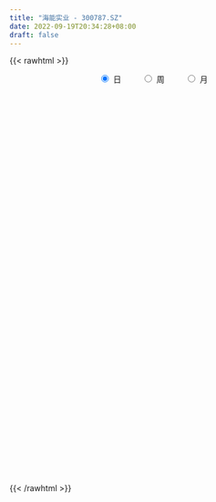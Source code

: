 ```yaml
---
title: "海能实业 - 300787.SZ"
date: 2022-09-19T20:34:28+08:00
draft: false
---
```

{{< rawhtml >}}
    <div style="text-align: center">
        <label style="padding: 1rem;"><input style="margin-right: .5rem" type="radio" name="period" value="D" checked onclick="period_change(this)">日</label>
        <label style="padding: 1rem;"><input style="margin-right: .5rem" type="radio" name="period" value="W" onclick="period_change(this)">周</label>
        <label style="padding: 1rem;"><input style="margin-right: .5rem" type="radio" name="period" value="M" onclick="period_change(this)">月</label>
    </div>
    <div id="chart" style="height: 700px;"></div> 
    <script type="text/javascript">
        const D_v = [103130.05,90021.24,70948.81,56122.69,56329.09,48401.35,57212.95,59182.77,67574.86,39367.9,89513.86,110270.89,81692.71,67399.15,71566.17,53144.41,42932.45,34746.5,37098.56,38372.7,28069.5,46156.85,38150.19,48936.68,66511.12,85107.64,69059.47,109391.03,71404.25,36408.23,30148.75,22969.0,37379.83,21627.5,42531.45,23820.65,19165.5,50427.98,32778.48,26711.0,19866.15,26831.5,30350.95,39278.45,34008.0,67908.45,40283.5,26431.0,16847.0,16147.5,25019.51,25161.5,16346.5,14311.5,15825.45,20202.0,11144.5,17078.5,18625.5,14885.5,12992.0,31208.48,21693.5,15687.0,11650.35,16003.5,10532.85,83081.25,54603.0,32600.5,23482.5,55605.5,36087.5,31460.25,23857.75,19943.5,28260.5,21544.0,20571.0,17379.05,22538.5,17770.0,16321.5,14289.0,16396.85,19843.5,20990.85,22977.98,14902.0,21375.63,11910.5,19654.0,21032.13,29233.75,17894.5,14598.5,25019.34,16093.49,15429.5,11750.85,9305.35,9466.0,12815.5,17748.0,14789.5,9822.5,13287.5,13052.74,10351.48,7619.5,10028.96,12872.48,12427.14,12048.5,16012.17,12306.0,13285.0,10803.17,13446.17,13254.0,11095.5,8026.96,9010.5,18058.0,16692.5,13129.5,9152.5,8497.11,8629.0,7427.0,6043.5,8190.5,8889.5,8586.0,8536.5,9747.5,11671.0,16637.76,29770.0,14117.0,9338.5,10095.5,11319.26,15505.23,8523.76,8385.97,11580.97,6446.76,11663.0,13860.5,7103.5,14288.0,9747.5,15619.76,10484.26,7291.5,12924.0,15207.73,11275.5,11662.75,7312.24,7320.5,9285.0,10358.0,11468.8,7561.2,6062.2,5296.6,13271.48,7899.4,7808.78,5229.0,5449.6,9917.8,4687.4,11881.81,6480.85,8395.8,11510.0,10884.8,5562.8,11222.4,8060.4,11907.8,19864.18,13457.2,10834.4,7673.2,9824.8,14750.4,9642.0,62711.2,51868.53,62460.49,40418.4,32484.93,70320.91,44213.82,31658.42,22890.89,29190.2,19354.4,23281.38,20109.6,22229.0,32546.4,27801.91,33777.22,26258.69,34787.4,19532.6,22965.2,13292.2,35638.62,22649.1,12257.2,13443.0,18109.4,21964.0,14816.4,21629.8,13977.4,19611.09,29509.2,21156.69,22349.0,12827.8,12884.0,17015.0,32542.6,66415.29,44974.5,31334.19,36143.88,20200.8,24106.1,16504.9,11700.6,13131.72,19005.19,17808.2,11937.45,23156.59,23824.79,23124.2,19105.2,13060.69,9964.8,14666.17,47007.19,38839.84,29110.6,23394.1,19451.0,13712.8,15148.4,17537.6,10294.68,11248.86,9893.74,7556.41,12781.01,12428.61,6305.8,9382.4,5168.4,10021.01,6565.88,7634.8,5808.6,9325.2,5916.4,7273.0,11018.25,22039.6,28575.71,25064.3,14216.6,30489.7,20823.4,16973.87,34568.6,35114.4,24679.64,16641.8,25301.85,23005.6,20717.0,20469.05,28908.0,31876.39,23232.6,26007.99,42290.24,32757.3,57565.0,29361.79,40586.4,27669.5,98900.9,67305.79,43839.2,29842.0,36469.6,27625.8,29085.8,17483.2,21562.8,15360.4,11615.69,15727.4,11546.08,12276.6,15996.6,13066.2,11645.0,9578.79,10831.58,9092.69,12171.4,9642.0,15674.4,9266.2,15032.2,10674.6,10603.6,9223.4,18145.65,22810.92,29206.12,23038.31,23343.2,26298.2,17131.8,12495.2,13238.4,13326.35,16311.6,11474.2,16052.8,9052.8,9017.98,16214.0,39249.6,20761.4,17721.0,40833.57,24595.17,37856.37,27366.99,21640.07,13103.3,14868.2,17174.2,39120.18,20923.4,18751.0,18613.3,33924.7,28735.97,32275.6,26396.4,29926.8,21147.19,31533.2,22678.19,18360.97,18413.4,22656.6,18642.2,13294.2,13342.2,19716.7,16767.1,16382.1,13174.2,20058.8,31212.8,31431.0,21281.5,14034.0,30425.17,19770.2,13159.72,11618.6,10742.3,10203.0,14767.4,11199.8,11324.6,14280.2,8247.0,7883.0,22549.8,24449.9,16903.6,16869.6,17138.1,22926.6,25077.0,20079.8,21099.6,14108.0,17306.2,22462.59,13668.2,9399.0,16048.0,24625.6,20024.0,18175.2,10994.0,11674.2,14263.2,9431.84,10207.0,14886.55,15824.2,8623.2,8754.8,9244.0,9910.6,21832.2,21848.0,21142.4,18337.2,16283.0,15736.6,19413.0,15679.12,19441.6,17390.0,18842.2,15983.8,20756.2,13214.2,10342.0,10001.8,12892.0,10978.84,8784.6,15631.6,9504.2,30401.9,25574.4,15219.6,19154.98,16880.49,14662.76,61960.42,75511.27,48467.96,45606.71,56465.67,42919.14,100202.32,94648.89,73674.19,50056.34,45385.64,43164.6,46928.05,32553.2,37385.2,28636.0,26549.19,30534.7,28137.0,23364.4,32407.0,26382.8,17326.8,18529.4,39932.9,55705.7,38738.6,76696.89,71162.07,88391.32,73187.86,60381.71,47042.4,36219.95,33064.6,99509.11,70235.6,98922.4,89000.71,60104.56,46124.54,35932.6,40322.17,38724.8,37878.0,26841.17,22011.53,25689.64,22916.6,18496.6,18274.2]
const D_histogram = [0.0,0.1372079772,0.0842374981,0.0142072082,-0.0418172891,-0.1792048094,-0.2878646112,-0.3319610793,-0.5897074698,-0.7999458356,-0.2068562583,0.3804919636,0.5988182509,0.5124121055,0.2734669521,0.1454597915,0.0435874525,-0.1081388985,-0.1533627043,-0.363323353,-0.4649540042,-0.3129705053,-0.2307277669,-0.1474811867,0.2004009863,0.4427403606,0.4124852834,-0.0228298341,-0.5851339739,-0.947332933,-1.0755334108,-1.0727852235,-1.186685561,-1.1716558721,-1.0133060003,-0.8706728026,-0.7376395504,-0.473602561,-0.3616640797,-0.3756287568,-0.3641724703,-0.2740120405,-0.1398995615,0.0527020936,0.0943339101,0.3305900655,0.4217002643,0.3663207244,0.3290442739,0.2596462592,0.1393378809,0.1520150405,0.1238658371,0.1185458441,0.1632813424,0.1313742477,0.1364033942,0.0797696179,0.0593877012,0.0333047197,0.0170651822,0.1513974765,0.2533792604,0.2736394474,0.303533679,0.2446718109,0.218861165,0.4801020743,0.5861077349,0.4921956034,0.3846319404,0.4851484168,0.4927304453,0.473089476,0.433784298,0.4157727436,0.2241184304,0.1297226289,-0.0566903313,-0.2174862665,-0.2850161626,-0.2707537749,-0.2806609669,-0.2381877783,-0.1396783296,-0.0198265847,-0.0504651692,-0.1896614471,-0.255791491,-0.4009870693,-0.4346898533,-0.5048818174,-0.4188919638,-0.2647286054,-0.130196734,-0.0536539113,0.1045440237,0.1771170228,0.1343779914,0.0927735728,0.0544880067,0.0118691403,-0.0580620744,-0.0557982253,-0.123147203,-0.1441630837,-0.2317108618,-0.3341440234,-0.4219068118,-0.4515162017,-0.39997524,-0.2693667459,-0.115216502,0.0637399918,0.1938349001,0.2713646714,0.3610426775,0.3526172708,0.3914687385,0.4595762471,0.4616310202,0.4823903106,0.4680131639,0.5346847717,0.497470968,0.3289522261,0.1723722212,0.1338369355,0.0574093932,-0.0312345513,-0.0564470778,-0.0091810285,0.0134096253,0.0429319523,0.082173401,0.0939915602,0.1145909984,0.2050855333,0.2978015878,0.3385077211,0.3341369835,0.3565018594,0.3055707804,0.2196071233,0.168660214,0.1591782033,0.0928568883,0.0611833787,0.0323257183,-0.0386384743,-0.0683684366,-0.036715901,-0.0166670248,0.0499790858,0.0675571617,0.0807464914,0.1375346671,0.0996585008,0.0903607944,0.0169321773,-0.0194914813,-0.0218328624,-0.0556082926,-0.4671202934,-0.7615397828,-0.9264695201,-0.9592749605,-0.9136576505,-0.7853720422,-0.6402007699,-0.5027222175,-0.3837844799,-0.2831043093,-0.2425343851,-0.1818639288,-0.1490132111,-0.0954148726,-0.010344742,0.0900153591,0.1217405753,0.1653039364,0.2174558527,0.2302799121,0.2651201676,0.336217991,0.3821519699,0.3930803859,0.3671974885,0.3672633044,0.3482912152,0.2939747223,0.4258134285,0.5247736757,0.640138628,0.6721252588,0.612267203,0.6746363365,0.6971270668,0.5961283962,0.510371334,0.3430495617,0.2270441562,0.1506811006,0.0313489633,-0.0085374925,0.0143304411,0.0261605723,0.0795322436,0.0864009927,0.1056852726,0.0689582643,-0.0387598355,-0.1003611808,-0.3350923277,-0.528061165,-0.6075918724,-0.6111059783,-0.6100696664,-0.6354775724,-0.6134149382,-0.5166847876,-0.4542669824,-0.339649149,-0.2160547987,-0.1100514983,-0.0803685696,-0.0296951932,0.0041042931,-0.0012570464,0.1005846701,0.3144671757,0.4047655268,0.4559817807,0.4426019497,0.4126778697,0.2849438922,0.1581106916,0.0559994659,-0.0011405875,0.0277875852,0.0407969582,0.0188030663,0.0429884533,0.012427514,-0.047044572,-0.1322617585,-0.1522656016,-0.1746716704,-0.1338312454,0.060324934,0.1437025731,0.2116602991,0.2269794745,0.2067090841,0.1621706125,0.1343808403,0.0505926095,-0.0282794719,-0.0954039101,-0.1188819258,-0.1135014972,-0.0868656296,-0.1189431833,-0.1214126777,-0.1693740755,-0.1459458145,-0.0703711103,-0.0271783438,-0.0383930718,-0.0179399459,0.0194161494,0.0181391057,0.0354309957,0.0812432556,0.14362116,0.164921547,0.1953589193,0.2071461547,0.2629515322,0.2707079383,0.1796778546,0.198933194,0.2360727166,0.2283298884,0.2044665103,0.2108509726,0.1645413322,0.1529888479,0.1353986112,0.1446318389,0.1385931727,0.1236212311,0.1188694208,0.1294360341,0.0785555781,0.0822705657,0.0674921782,0.0876920987,0.0513375904,0.2046864398,0.196569109,0.1223251227,0.016629185,-0.0841320729,-0.1144234097,-0.2225031168,-0.2582944261,-0.3337420228,-0.3967826503,-0.4076326599,-0.383634572,-0.3407307168,-0.2900022962,-0.2191371142,-0.1784329639,-0.1226223663,-0.1110436737,-0.1396679217,-0.1291304215,-0.0847325256,-0.0812344821,-0.0433812931,-0.0305527812,0.0189565532,0.0243623089,0.0311420162,0.042185567,0.0820299606,0.1204197233,0.1677361921,0.1469474283,0.1716566819,0.1932023692,0.1875828511,0.1565074572,0.1215981279,0.1196619819,0.0603640007,0.045303022,-0.0632365317,-0.1511423803,-0.2192482385,-0.3410733437,-0.261575924,-0.2470885791,-0.1803707864,0.0066187665,0.1219669645,0.2550100956,0.2830984791,0.2432855819,0.2026511664,0.1791244954,0.1224733086,0.150497363,0.155753647,0.1307927572,0.1064098386,0.1236299728,0.0649097,0.0795844008,0.0908095636,0.0563193732,-0.0013155857,-0.1227634031,-0.2239547484,-0.2594096026,-0.2658903113,-0.3381423326,-0.3130431792,-0.2677335742,-0.2727863922,-0.3149005553,-0.2573414275,-0.1978138973,-0.1199388085,-0.0662816334,-0.0036620872,0.0925712815,0.1197399492,0.0859686462,-0.0514327891,-0.1775444709,-0.2244702942,-0.2360231823,-0.2536175593,-0.2447803037,-0.2658684671,-0.2784747936,-0.2723439679,-0.224813594,-0.1864991955,-0.1612882163,-0.0667484728,-0.0209887985,0.0365178779,0.0778678688,0.1022788141,0.0756311428,-0.1145352848,-0.3012357176,-0.3476546822,-0.3635489867,-0.2776007851,-0.1068036232,0.0108241551,0.0921263642,0.2042625134,0.3210845649,0.3880391096,0.4014744337,0.3854891936,0.3708065544,0.373457498,0.3445011619,0.3149738689,0.3082548738,0.2401764804,0.2036691228,0.1718068592,0.1434965638,0.1332476507,0.1894360196,0.253256261,0.3192135807,0.3759434693,0.3764721625,0.344718324,0.2974383857,0.2786036274,0.2339159241,0.1952552095,0.1983297956,0.188021276,0.1930488718,0.1648656372,0.1112245573,0.023125615,0.0009576991,-0.045096401,-0.0812687005,-0.0504535885,-0.0876424785,-0.0172487214,-0.040066542,-0.0485443227,-0.050031689,-0.0156749413,0.0023686465,0.1866492939,0.3871808522,0.4339792911,0.5207390946,0.6950958456,0.7515354672,1.1984551859,1.4044732932,1.3006319524,1.08738063,0.7982994613,0.4322664057,0.2244663416,0.0802765516,-0.0977162834,-0.2688356959,-0.3935168785,-0.6124847909,-0.8049230257,-0.8571295481,-0.7995204569,-0.7029967103,-0.6302120387,-0.5804292613,-0.4002079552,-0.4601103794,-0.4436051904,-0.2712115012,-0.1109990217,0.1834044078,0.3756718326,0.2830270662,0.2438454337,0.1056545566,0.0068601315,0.2148906318,0.2611371145,0.2789040279,-0.0667237586,-0.2102259146,-0.3326333154,-0.5137778985,-0.5717375742,-0.5551658318,-0.6593230792,-0.7141254147,-0.6971165141,-0.7307651592,-0.8291115619,-0.8614085162,-0.881835757]
const D_fast = [0.0,0.1715099715,0.1395988669,0.073120379,0.0066415594,-0.1755471631,-0.3561731177,-0.4832598557,-0.8884331136,-1.2986579383,-0.7572824256,-0.0748112128,0.2932196373,0.3349165182,0.1643381028,0.0726958901,-0.0182795858,-0.1970406614,-0.2806051432,-0.5813966303,-0.7992657824,-0.7255249098,-0.7009641132,-0.6545878297,-0.2566054101,0.0964190544,0.169285298,-0.271737278,-0.9803249113,-1.5793571037,-1.9764409341,-2.2418890528,-2.6524607804,-2.9303450596,-3.0253216879,-3.1003566908,-3.1517333263,-3.0060969771,-2.9845745158,-3.0924463821,-3.1720332131,-3.1503757934,-3.0512382049,-2.8454610263,-2.7802457323,-2.4613420605,-2.2648067956,-2.2286061545,-2.1836215365,-2.1881079863,-2.2735818945,-2.2229009747,-2.2200837188,-2.1957672509,-2.110211417,-2.1092749498,-2.0701449547,-2.1068363266,-2.1123713179,-2.1301281195,-2.1421013615,-1.969919698,-1.804593099,-1.7159230502,-1.6101453988,-1.6078393142,-1.5789346688,-1.197668241,-0.9451356467,-0.9159988773,-0.9274045552,-0.7056009746,-0.5748363347,-0.476204935,-0.4070640386,-0.321132407,-0.4567571127,-0.5187222569,-0.7193078,-0.9344753018,-1.0732592386,-1.1266852946,-1.2067577283,-1.2238314842,-1.160241618,-1.0453465192,-1.088601396,-1.2752130357,-1.4052909524,-1.650733298,-1.7931085454,-1.9895209637,-2.0082541011,-1.9202728941,-1.8182902061,-1.7551608613,-1.5708269204,-1.4539746656,-1.4631191991,-1.4815302245,-1.5061937889,-1.5458453702,-1.6302921035,-1.6419778107,-1.7401135892,-1.7971702409,-1.9426457344,-2.1286149019,-2.3218543932,-2.4643428335,-2.5127956818,-2.4495288742,-2.3241827558,-2.1292912641,-1.9507376308,-1.8053666915,-1.6254280161,-1.5456991051,-1.4089804527,-1.2259788823,-1.1085163542,-0.9671594862,-0.8645333419,-0.6641905412,-0.5770366029,-0.6633172882,-0.7768042378,-0.7818802896,-0.8439554836,-0.940408066,-0.979732362,-0.9347615698,-0.9088185096,-0.8685631945,-0.8087783956,-0.7734623464,-0.7242151585,-0.5824492403,-0.4152827889,-0.2899497253,-0.2107862171,-0.0992958763,-0.0738342602,-0.1048961365,-0.1136779923,-0.0833654521,-0.1264725451,-0.1428502101,-0.1636264409,-0.244250252,-0.2910723234,-0.2685987631,-0.2527166431,-0.1735757611,-0.1391083947,-0.1057324422,-0.0145605997,-0.0275221408,-0.0142296486,-0.0834252214,-0.1247217503,-0.132521347,-0.1801988504,-0.7084909246,-1.1932953596,-1.589842477,-1.8624666575,-2.0452637602,-2.1133211624,-2.1282000825,-2.1164020845,-2.0934104669,-2.0635063737,-2.0835700457,-2.0683655717,-2.0727681567,-2.0430235364,-1.9605395913,-1.8376756503,-1.7755152903,-1.6906259451,-1.5841100656,-1.5137160282,-1.4125957308,-1.2574434097,-1.1159714383,-1.0067729258,-0.9408564511,-0.848974809,-0.7808740945,-0.7616969068,-0.5234048435,-0.2932511774,-0.017851568,0.1821663774,0.2753751223,0.5064033399,0.703175837,0.7512092654,0.7930450367,0.7114856549,0.6522412884,0.6135485079,0.5020536115,0.4600327825,0.4864833264,0.5048536007,0.5781083329,0.6065773302,0.6522829282,0.632795486,0.5153874273,0.4286957868,0.110191558,-0.2147925706,-0.446221246,-0.6025118465,-0.7539929512,-0.9382702503,-1.0695613507,-1.1020023969,-1.1531513374,-1.1234457912,-1.0538651406,-0.9753747147,-0.9657839285,-0.9225343503,-0.8877087908,-0.8933843918,-0.7663965078,-0.4738972083,-0.2824074756,-0.1171957764,-0.01992512,0.0533202674,-0.003177737,-0.0904832648,-0.178594624,-0.2360198243,-0.2001447552,-0.1769361427,-0.194229268,-0.1592967677,-0.1867508285,-0.2579840575,-0.3762666836,-0.4343369271,-0.5004109135,-0.4930282999,-0.2837908869,-0.1644876045,-0.0436148038,0.0284492402,0.0598561209,0.0558603024,0.0616657403,-0.0094743382,-0.0954162875,-0.1863917032,-0.2395902004,-0.2625851461,-0.2576656859,-0.3194790355,-0.3523016993,-0.4426066159,-0.4556648086,-0.3976828819,-0.3612847014,-0.3820976973,-0.3661295579,-0.3239194252,-0.3206616925,-0.2945120536,-0.2283889798,-0.1301057854,-0.0675750116,0.0117020905,0.0752758646,0.1968191251,0.2722525157,0.2261418957,0.2951305337,0.3912882353,0.4406278793,0.4678811288,0.5269783342,0.5218040269,0.5484987545,0.5647581707,0.610149358,0.6387589851,0.6546923512,0.6796578961,0.7225835179,0.6913419565,0.7156245855,0.7177192426,0.7598421877,0.736322077,0.9408425364,0.9818674828,0.9382047772,0.8366661358,0.7148718596,0.6559746704,0.4922691841,0.3919042682,0.2330211658,0.0707848757,-0.0419732988,-0.1138838539,-0.1561626778,-0.1779348313,-0.1618539279,-0.1657580186,-0.1406030126,-0.1567852384,-0.2203264668,-0.242071572,-0.2188568075,-0.2356673845,-0.2086595188,-0.2034692022,-0.1492207295,-0.1377243965,-0.1231591852,-0.1015692426,-0.0412173589,0.0272773347,0.1165278515,0.1324759447,0.2000993688,0.2699456484,0.311221843,0.3192733135,0.3147635162,0.3427428656,0.2985358846,0.2948006614,0.1704519747,0.044760531,-0.0781573867,-0.2852508279,-0.2711473891,-0.3184321891,-0.2968070929,-0.1081628484,0.0376770908,0.2344727457,0.333335749,0.3543442473,0.3643726234,0.3856270763,0.3595942166,0.4252426117,0.4694373075,0.477174607,0.4793941481,0.5275217755,0.4850289277,0.5195997287,0.5535272824,0.5331169353,0.47515308,0.3230144118,0.1658343793,0.0655271245,-0.007426162,-0.1642137665,-0.2173754079,-0.2389991964,-0.3122486125,-0.4330879145,-0.4398641435,-0.4297900876,-0.381899701,-0.3448129342,-0.2831089098,-0.1637327207,-0.1066290657,-0.1189082071,-0.2691678398,-0.4396656392,-0.5427090361,-0.6132677198,-0.6942664866,-0.7466243069,-0.8341795872,-0.916404612,-0.9783597783,-0.9870328029,-0.9953432033,-1.0104542782,-0.9326016528,-0.8920891782,-0.8254530322,-0.7646360742,-0.7146554253,-0.722395311,-0.9411955597,-1.203204922,-1.3365375572,-1.4433191083,-1.4267711029,-1.2826748469,-1.1623410297,-1.0580072297,-0.8948054521,-0.6977122593,-0.5337479373,-0.4199440048,-0.3395569465,-0.261537947,-0.1655226289,-0.1083536745,-0.0591375003,0.0112072231,0.0031729497,0.0175828728,0.028672324,0.0362361696,0.0592991691,0.1628465429,0.2899808495,0.4357415644,0.5864573203,0.6811040542,0.7355297967,0.7626094548,0.8134256034,0.827216881,0.8373699689,0.8900270038,0.9267238033,0.980013617,0.9930467917,0.9672118512,0.8848943126,0.8629658215,0.8056376212,0.7491481465,0.7673498613,0.7082503517,0.7743319285,0.7414974724,0.7208836111,0.7068883224,0.7373263348,0.7559620843,0.9869050551,1.2842318265,1.4395250881,1.6564696653,2.0046003777,2.2489238661,2.9954573813,3.5525938119,3.7739104591,3.8325042943,3.7429979909,3.4850315367,3.333348058,3.2092274059,3.0068055001,2.7684771636,2.5454167613,2.1733276512,1.77965866,1.5131697506,1.3708987276,1.2916732966,1.2069049585,1.1115804205,1.1917497379,1.0168197188,0.9224236102,1.0270144242,1.1594771482,1.4997316796,1.7859170625,1.7640290627,1.7858087886,1.6740315507,1.5769521585,1.8387053167,1.9502360781,2.0377289985,1.6754202723,1.4793616376,1.273795908,0.9642068502,0.763312781,0.6410930655,0.3721050483,0.138771359,-0.0184988688,-0.2348388038,-0.540463097,-0.7881121803,-1.0289983603]
const D_slow = [0.0,0.0343019943,0.0553613688,0.0589131709,0.0484588486,0.0036576462,-0.0683085066,-0.1512987764,-0.2987256438,-0.4987121027,-0.5504261673,-0.4553031764,-0.3055986137,-0.1774955873,-0.1091288493,-0.0727639014,-0.0618670383,-0.0889017629,-0.127242439,-0.2180732772,-0.3343117783,-0.4125544046,-0.4702363463,-0.507106643,-0.4570063964,-0.3463213062,-0.2431999854,-0.2489074439,-0.3951909374,-0.6320241707,-0.9009075234,-1.1691038292,-1.4657752195,-1.7586891875,-2.0120156876,-2.2296838882,-2.4140937758,-2.5324944161,-2.622910436,-2.7168176252,-2.8078607428,-2.8763637529,-2.9113386433,-2.8981631199,-2.8745796424,-2.791932126,-2.6865070599,-2.5949268788,-2.5126658104,-2.4477542456,-2.4129197753,-2.3749160152,-2.3439495559,-2.3143130949,-2.2734927593,-2.2406491974,-2.2065483489,-2.1866059444,-2.1717590191,-2.1634328392,-2.1591665436,-2.1213171745,-2.0579723594,-1.9895624976,-1.9136790778,-1.8525111251,-1.7977958338,-1.6777703153,-1.5312433815,-1.4081944807,-1.3120364956,-1.1907493914,-1.0675667801,-0.9492944111,-0.8408483366,-0.7369051507,-0.6808755431,-0.6484448858,-0.6626174687,-0.7169890353,-0.788243076,-0.8559315197,-0.9260967614,-0.985643706,-1.0205632884,-1.0255199345,-1.0381362268,-1.0855515886,-1.1494994614,-1.2497462287,-1.358418692,-1.4846391464,-1.5893621373,-1.6555442887,-1.6880934722,-1.70150695,-1.6753709441,-1.6310916884,-1.5974971905,-1.5743037973,-1.5606817956,-1.5577145106,-1.5722300291,-1.5861795855,-1.6169663862,-1.6530071571,-1.7109348726,-1.7944708785,-1.8999475814,-2.0128266318,-2.1128204418,-2.1801621283,-2.2089662538,-2.1930312558,-2.1445725308,-2.076731363,-1.9864706936,-1.8983163759,-1.8004491913,-1.6855551295,-1.5701473744,-1.4495497968,-1.3325465058,-1.1988753129,-1.0745075709,-0.9922695144,-0.949176459,-0.9157172252,-0.9013648769,-0.9091735147,-0.9232852841,-0.9255805413,-0.922228135,-0.9114951469,-0.8909517966,-0.8674539066,-0.838806157,-0.7875347736,-0.7130843767,-0.6284574464,-0.5449232005,-0.4557977357,-0.3794050406,-0.3245032598,-0.2823382063,-0.2425436555,-0.2193294334,-0.2040335887,-0.1959521592,-0.2056117777,-0.2227038869,-0.2318828621,-0.2360496183,-0.2235548469,-0.2066655564,-0.1864789336,-0.1520952668,-0.1271806416,-0.104590443,-0.1003573987,-0.105230269,-0.1106884846,-0.1245905578,-0.2413706311,-0.4317555768,-0.6633729569,-0.903191697,-1.1316061096,-1.3279491202,-1.4879993126,-1.613679867,-1.709625987,-1.7804020643,-1.8410356606,-1.8865016428,-1.9237549456,-1.9476086637,-1.9501948493,-1.9276910095,-1.8972558656,-1.8559298815,-1.8015659184,-1.7439959403,-1.6777158984,-1.5936614007,-1.4981234082,-1.3998533117,-1.3080539396,-1.2162381135,-1.1291653097,-1.0556716291,-0.949218272,-0.8180248531,-0.6579901961,-0.4899588814,-0.3368920806,-0.1682329965,0.0060487702,0.1550808692,0.2826737027,0.3684360932,0.4251971322,0.4628674073,0.4707046482,0.4685702751,0.4721528853,0.4786930284,0.4985760893,0.5201763375,0.5465976556,0.5638372217,0.5541472628,0.5290569676,0.4452838857,0.3132685945,0.1613706264,0.0085941318,-0.1439232848,-0.3027926779,-0.4561464125,-0.5853176093,-0.698884355,-0.7837966422,-0.8378103419,-0.8653232165,-0.8854153589,-0.8928391572,-0.8918130839,-0.8921273455,-0.8669811779,-0.788364384,-0.6871730023,-0.5731775571,-0.4625270697,-0.3593576023,-0.2881216293,-0.2485939564,-0.2345940899,-0.2348792368,-0.2279323405,-0.2177331009,-0.2130323343,-0.202285221,-0.1991783425,-0.2109394855,-0.2440049251,-0.2820713255,-0.3257392431,-0.3591970545,-0.344115821,-0.3081901777,-0.2552751029,-0.1985302343,-0.1468529632,-0.1063103101,-0.0727151,-0.0600669477,-0.0671368156,-0.0909877932,-0.1207082746,-0.1490836489,-0.1708000563,-0.2005358521,-0.2308890216,-0.2732325404,-0.3097189941,-0.3273117716,-0.3341063576,-0.3437046255,-0.348189612,-0.3433355746,-0.3388007982,-0.3299430493,-0.3096322354,-0.2737269454,-0.2324965586,-0.1836568288,-0.1318702901,-0.0661324071,0.0015445775,0.0464640411,0.0961973396,0.1552155188,0.2122979909,0.2634146185,0.3161273616,0.3572626947,0.3955099066,0.4293595594,0.4655175191,0.5001658123,0.5310711201,0.5607884753,0.5931474838,0.6127863784,0.6333540198,0.6502270643,0.672150089,0.6849844866,0.7361560966,0.7852983738,0.8158796545,0.8200369507,0.7990039325,0.7703980801,0.7147723009,0.6501986944,0.5667631887,0.4675675261,0.3656593611,0.2697507181,0.1845680389,0.1120674649,0.0572831863,0.0126749453,-0.0179806463,-0.0457415647,-0.0806585451,-0.1129411505,-0.1341242819,-0.1544329024,-0.1652782257,-0.172916421,-0.1681772827,-0.1620867055,-0.1543012014,-0.1437548097,-0.1232473195,-0.0931423887,-0.0512083406,-0.0144714836,0.0284426869,0.0767432792,0.123638992,0.1627658563,0.1931653882,0.2230808837,0.2381718839,0.2494976394,0.2336885065,0.1959029114,0.1410908518,0.0558225158,-0.0095714652,-0.0713436099,-0.1164363065,-0.1147816149,-0.0842898738,-0.0205373499,0.0502372699,0.1110586654,0.161721457,0.2065025809,0.237120908,0.2747452487,0.3136836605,0.3463818498,0.3729843095,0.4038918027,0.4201192277,0.4400153279,0.4627177188,0.4767975621,0.4764686657,0.4457778149,0.3897891278,0.3249367271,0.2584641493,0.1739285661,0.0956677713,0.0287343778,-0.0394622203,-0.1181873591,-0.182522716,-0.2319761903,-0.2619608924,-0.2785313008,-0.2794468226,-0.2563040022,-0.2263690149,-0.2048768534,-0.2177350506,-0.2621211684,-0.3182387419,-0.3772445375,-0.4406489273,-0.5018440032,-0.56831112,-0.6379298184,-0.7060158104,-0.7622192089,-0.8088440078,-0.8491660618,-0.86585318,-0.8711003797,-0.8619709102,-0.842503943,-0.8169342395,-0.7980264538,-0.826660275,-0.9019692044,-0.9888828749,-1.0797701216,-1.1491703179,-1.1758712237,-1.1731651849,-1.1501335938,-1.0990679655,-1.0187968242,-0.9217870469,-0.8214184384,-0.72504614,-0.6323445014,-0.5389801269,-0.4528548365,-0.3741113692,-0.2970476508,-0.2370035307,-0.18608625,-0.1431345352,-0.1072603942,-0.0739484816,-0.0265894767,0.0367245886,0.1165279837,0.2105138511,0.3046318917,0.3908114727,0.4651710691,0.534821976,0.593300957,0.6421147594,0.6916972083,0.7387025273,0.7869647452,0.8281811545,0.8559872939,0.8617686976,0.8620081224,0.8507340221,0.830416847,0.8178034499,0.7958928303,0.7915806499,0.7815640144,0.7694279337,0.7569200115,0.7530012761,0.7535934378,0.8002557612,0.8970509743,1.0055457971,1.1357305707,1.3095045321,1.4973883989,1.7970021954,2.1481205187,2.4732785068,2.7451236643,2.9446985296,3.052765131,3.1088817164,3.1289508543,3.1045217835,3.0373128595,2.9389336399,2.7858124421,2.5845816857,2.3702992987,2.1704191845,1.9946700069,1.8371169972,1.6920096819,1.5919576931,1.4769300982,1.3660288006,1.2982259253,1.2704761699,1.3163272718,1.41024523,1.4810019965,1.5419633549,1.5683769941,1.570092027,1.6238146849,1.6890989636,1.7588249705,1.7421440309,1.6895875522,1.6064292234,1.4779847487,1.3350503552,1.1962588972,1.0314281274,0.8528967738,0.6786176453,0.4959263554,0.288648465,0.0732963359,-0.1471626033]
const D_data = [['2020-08-28', 62.97, 60.91, 58.71, 64.0],['2020-08-31', 60.91, 63.06, 60.85, 69.0],['2020-09-01', 62.11, 61.0, 58.9, 62.37],['2020-09-02', 61.4, 60.5, 59.11, 62.0],['2020-09-03', 60.51, 60.33, 57.4, 62.63],['2020-09-04', 57.97, 58.7, 57.78, 62.55],['2020-09-07', 59.87, 58.2, 56.98, 62.61],['2020-09-08', 57.52, 58.33, 56.39, 60.6],['2020-09-09', 58.6, 54.43, 52.32, 58.78],['2020-09-10', 54.43, 53.14, 52.88, 55.58],['2020-09-11', 53.72, 63.77, 53.71, 63.77],['2020-09-14', 66.54, 66.9, 63.93, 68.5],['2020-09-15', 66.0, 64.8, 63.0, 67.9],['2020-09-16', 63.07, 61.75, 61.51, 65.08],['2020-09-17', 60.92, 59.25, 58.72, 62.6],['2020-09-18', 59.0, 59.8, 57.73, 61.0],['2020-09-21', 59.0, 59.57, 58.52, 60.68],['2020-09-22', 58.72, 58.22, 57.77, 59.57],['2020-09-23', 58.7, 58.9, 58.27, 60.9],['2020-09-24', 57.94, 55.91, 55.5, 58.5],['2020-09-25', 56.51, 56.05, 55.1, 57.1],['2020-09-28', 56.41, 59.0, 55.6, 60.47],['2020-09-29', 59.01, 58.48, 57.63, 60.18],['2020-09-30', 58.57, 58.72, 58.5, 62.88],['2020-10-09', 61.5, 63.16, 60.0, 64.18],['2020-10-12', 61.43, 63.64, 59.59, 63.65],['2020-10-13', 63.1, 61.1, 60.17, 63.1],['2020-10-14', 62.0, 54.88, 53.89, 62.58],['2020-10-15', 52.0, 50.29, 49.69, 52.88],['2020-10-16', 50.25, 49.6, 48.91, 50.71],['2020-10-19', 50.34, 50.28, 49.8, 50.99],['2020-10-20', 50.18, 50.57, 49.02, 50.65],['2020-10-21', 50.4, 47.71, 47.53, 50.75],['2020-10-22', 47.8, 47.88, 47.01, 48.45],['2020-10-23', 48.47, 49.0, 48.39, 50.88],['2020-10-26', 47.8, 48.56, 47.15, 49.5],['2020-10-27', 48.01, 48.21, 47.5, 48.93],['2020-10-28', 48.79, 50.09, 48.61, 51.68],['2020-10-29', 48.33, 48.5, 48.33, 49.77],['2020-10-30', 48.5, 46.51, 46.5, 48.79],['2020-11-02', 47.1, 46.13, 45.9, 47.47],['2020-11-03', 46.34, 46.73, 45.66, 47.58],['2020-11-04', 46.88, 47.31, 46.29, 47.67],['2020-11-05', 48.36, 48.48, 47.5, 49.15],['2020-11-06', 48.39, 46.87, 46.59, 48.65],['2020-11-09', 47.8, 49.83, 47.8, 51.15],['2020-11-10', 49.85, 48.81, 48.38, 50.5],['2020-11-11', 48.81, 47.01, 46.9, 48.98],['2020-11-12', 47.0, 46.9, 46.51, 47.58],['2020-11-13', 46.4, 46.09, 45.84, 46.81],['2020-11-16', 46.26, 44.75, 44.58, 46.63],['2020-11-17', 45.12, 45.9, 44.44, 45.98],['2020-11-18', 45.34, 45.12, 44.81, 46.1],['2020-11-19', 44.75, 45.08, 44.24, 45.6],['2020-11-20', 45.21, 45.6, 44.9, 45.88],['2020-11-23', 45.4, 44.47, 44.04, 45.6],['2020-11-24', 44.47, 44.65, 44.33, 45.11],['2020-11-25', 44.68, 43.51, 43.5, 44.9],['2020-11-26', 43.5, 43.5, 42.56, 44.05],['2020-11-27', 43.5, 43.03, 42.68, 43.8],['2020-11-30', 43.41, 42.75, 42.66, 43.54],['2020-12-01', 42.93, 44.72, 42.58, 45.5],['2020-12-02', 44.59, 44.82, 44.0, 45.7],['2020-12-03', 44.55, 44.05, 43.91, 44.71],['2020-12-04', 44.3, 44.26, 43.7, 44.57],['2020-12-07', 44.35, 43.02, 42.92, 44.78],['2020-12-08', 43.07, 43.13, 42.66, 43.54],['2020-12-09', 43.98, 47.4, 43.98, 50.67],['2020-12-10', 45.23, 46.65, 44.8, 47.38],['2020-12-11', 46.03, 44.4, 44.25, 46.46],['2020-12-14', 44.13, 43.84, 43.19, 44.62],['2020-12-15', 45.5, 46.6, 45.5, 48.68],['2020-12-16', 46.42, 45.96, 45.6, 47.74],['2020-12-17', 46.02, 45.83, 44.04, 46.3],['2020-12-18', 46.03, 45.66, 45.35, 46.87],['2020-12-21', 45.07, 46.0, 44.81, 46.32],['2020-12-22', 46.0, 43.41, 43.35, 46.0],['2020-12-23', 43.41, 43.9, 42.6, 44.05],['2020-12-24', 43.83, 41.92, 41.89, 44.26],['2020-12-25', 41.37, 41.09, 40.89, 42.26],['2020-12-28', 42.04, 41.33, 41.0, 43.0],['2020-12-29', 40.78, 41.87, 40.6, 42.89],['2020-12-30', 41.21, 41.23, 40.62, 41.7],['2020-12-31', 41.31, 41.63, 41.23, 42.26],['2021-01-04', 42.0, 42.42, 41.32, 42.42],['2021-01-05', 42.0, 43.07, 41.88, 43.38],['2021-01-06', 42.65, 41.25, 41.05, 42.92],['2021-01-07', 41.1, 39.18, 38.7, 41.77],['2021-01-08', 38.93, 39.2, 37.4, 39.85],['2021-01-11', 39.18, 37.2, 37.16, 39.94],['2021-01-12', 37.39, 37.59, 37.29, 38.23],['2021-01-13', 37.54, 36.27, 36.03, 37.86],['2021-01-14', 36.0, 37.68, 35.58, 37.95],['2021-01-15', 39.5, 38.68, 38.2, 40.42],['2021-01-18', 37.99, 38.82, 37.71, 39.6],['2021-01-19', 38.5, 38.35, 38.0, 39.4],['2021-01-20', 38.5, 39.79, 37.82, 40.5],['2021-01-21', 39.53, 39.22, 38.7, 39.63],['2021-01-22', 39.22, 37.75, 37.6, 39.22],['2021-01-25', 37.61, 37.4, 36.66, 38.15],['2021-01-26', 37.2, 37.06, 36.66, 37.95],['2021-01-27', 37.04, 36.59, 36.35, 37.28],['2021-01-28', 36.3, 35.7, 35.5, 37.0],['2021-01-29', 35.72, 36.15, 35.02, 37.2],['2021-02-01', 35.28, 34.8, 34.74, 35.95],['2021-02-02', 34.63, 34.8, 34.6, 35.48],['2021-02-03', 34.8, 33.28, 33.15, 34.92],['2021-02-04', 32.98, 32.1, 31.5, 33.32],['2021-02-05', 31.89, 31.2, 31.18, 32.77],['2021-02-08', 31.2, 30.98, 30.9, 31.6],['2021-02-09', 30.98, 31.42, 30.9, 31.5],['2021-02-10', 31.52, 32.33, 31.28, 32.66],['2021-02-18', 32.6, 32.93, 32.51, 33.44],['2021-02-19', 32.91, 33.81, 32.63, 33.88],['2021-02-22', 33.81, 33.83, 33.69, 35.0],['2021-02-23', 33.61, 33.62, 32.8, 33.96],['2021-02-24', 33.7, 34.19, 33.7, 34.57],['2021-02-25', 34.2, 33.19, 33.0, 34.34],['2021-02-26', 32.7, 33.9, 32.5, 33.95],['2021-03-01', 33.79, 34.65, 33.69, 34.87],['2021-03-02', 34.66, 34.15, 33.92, 34.78],['2021-03-03', 33.91, 34.61, 33.9, 34.67],['2021-03-04', 34.16, 34.37, 34.16, 34.98],['2021-03-05', 34.31, 35.75, 33.94, 36.1],['2021-03-08', 35.6, 34.78, 34.6, 35.89],['2021-03-09', 34.78, 32.76, 32.0, 34.81],['2021-03-10', 33.04, 32.09, 31.95, 33.36],['2021-03-11', 32.46, 33.03, 31.69, 33.3],['2021-03-12', 33.1, 32.19, 32.08, 33.55],['2021-03-15', 32.14, 31.47, 31.21, 32.14],['2021-03-16', 31.57, 31.79, 31.43, 31.92],['2021-03-17', 31.78, 32.6, 31.5, 32.77],['2021-03-18', 32.87, 32.35, 32.15, 33.4],['2021-03-19', 32.28, 32.47, 31.85, 33.2],['2021-03-22', 32.48, 32.7, 32.32, 32.85],['2021-03-23', 32.65, 32.44, 32.4, 33.26],['2021-03-24', 32.0, 32.6, 31.81, 33.18],['2021-03-25', 32.4, 33.79, 32.31, 33.86],['2021-03-26', 34.28, 34.41, 34.1, 36.5],['2021-03-29', 34.0, 34.28, 33.93, 34.78],['2021-03-30', 33.87, 34.0, 33.69, 34.35],['2021-03-31', 34.25, 34.59, 33.88, 34.98],['2021-04-01', 34.14, 33.8, 33.68, 34.48],['2021-04-02', 33.32, 33.15, 32.4, 33.45],['2021-04-06', 32.91, 33.33, 32.86, 33.77],['2021-04-07', 33.39, 33.78, 33.05, 33.8],['2021-04-08', 33.76, 32.93, 32.9, 34.28],['2021-04-09', 32.72, 33.13, 32.72, 33.24],['2021-04-12', 33.4, 33.01, 32.98, 33.98],['2021-04-13', 33.01, 32.18, 32.17, 33.55],['2021-04-14', 32.0, 32.35, 31.78, 32.36],['2021-04-15', 32.34, 33.05, 31.57, 33.06],['2021-04-16', 32.8, 32.99, 32.7, 33.12],['2021-04-19', 32.94, 33.79, 32.9, 34.15],['2021-04-20', 33.84, 33.42, 33.42, 34.05],['2021-04-21', 33.32, 33.48, 33.13, 33.8],['2021-04-22', 33.33, 34.28, 33.32, 34.28],['2021-04-23', 34.28, 33.22, 33.14, 34.28],['2021-04-26', 33.38, 33.51, 33.18, 34.14],['2021-04-27', 33.24, 32.51, 32.01, 33.75],['2021-04-28', 32.42, 32.66, 31.68, 32.92],['2021-04-29', 32.66, 32.95, 32.43, 33.11],['2021-04-30', 33.0, 32.41, 32.05, 33.01],['2021-05-06', 26.8, 26.23, 26.14, 26.9],['2021-05-07', 26.72, 25.24, 25.04, 26.72],['2021-05-10', 25.23, 24.86, 24.79, 25.31],['2021-05-11', 24.73, 25.11, 24.6, 25.31],['2021-05-12', 24.85, 25.23, 24.85, 25.28],['2021-05-13', 25.23, 25.88, 25.17, 26.49],['2021-05-14', 25.78, 26.06, 25.51, 26.24],['2021-05-17', 26.03, 26.05, 25.87, 26.39],['2021-05-18', 26.0, 25.92, 25.5, 26.09],['2021-05-19', 25.91, 25.77, 25.6, 26.27],['2021-05-20', 24.74, 24.93, 24.2, 25.39],['2021-05-21', 24.78, 25.02, 24.78, 25.3],['2021-05-24', 24.61, 24.52, 23.92, 24.89],['2021-05-25', 24.22, 24.64, 24.22, 24.76],['2021-05-26', 24.7, 25.09, 24.45, 25.3],['2021-05-27', 25.29, 25.54, 25.0, 25.56],['2021-05-28', 25.45, 24.85, 24.8, 25.58],['2021-05-31', 24.81, 25.05, 24.72, 25.2],['2021-06-01', 24.81, 25.31, 24.75, 25.43],['2021-06-02', 25.25, 24.92, 24.8, 25.28],['2021-06-03', 24.81, 25.28, 24.76, 25.55],['2021-06-04', 25.3, 26.03, 25.26, 26.35],['2021-06-07', 25.87, 26.1, 25.61, 26.28],['2021-06-08', 26.2, 25.92, 25.66, 26.2],['2021-06-09', 25.77, 25.53, 25.48, 25.99],['2021-06-10', 25.27, 25.9, 25.27, 25.92],['2021-06-11', 25.96, 25.73, 25.63, 26.47],['2021-06-15', 25.65, 25.19, 25.02, 26.2],['2021-06-16', 25.19, 27.88, 25.18, 29.51],['2021-06-17', 27.25, 28.35, 26.92, 28.76],['2021-06-18', 28.26, 29.5, 27.82, 31.23],['2021-06-21', 29.26, 29.3, 28.65, 29.48],['2021-06-22', 29.1, 28.53, 28.25, 29.26],['2021-06-23', 28.21, 30.55, 28.21, 31.5],['2021-06-24', 30.2, 30.82, 29.53, 30.93],['2021-06-25', 30.7, 29.59, 29.5, 30.7],['2021-06-28', 29.57, 29.75, 29.22, 30.29],['2021-06-29', 29.57, 28.43, 28.0, 29.81],['2021-06-30', 28.45, 28.59, 28.3, 29.15],['2021-07-01', 28.49, 28.78, 27.94, 29.0],['2021-07-02', 28.81, 27.85, 27.81, 29.12],['2021-07-05', 27.7, 28.49, 27.17, 28.5],['2021-07-06', 28.38, 29.3, 28.1, 29.47],['2021-07-07', 29.21, 29.34, 28.88, 29.95],['2021-07-08', 29.24, 30.15, 28.8, 30.4],['2021-07-09', 29.92, 29.87, 29.3, 30.35],['2021-07-12', 29.66, 30.25, 29.15, 30.69],['2021-07-13', 29.94, 29.65, 29.51, 30.31],['2021-07-14', 29.29, 28.46, 28.2, 29.85],['2021-07-15', 28.28, 28.6, 28.1, 28.85],['2021-07-16', 26.0, 25.52, 25.13, 27.0],['2021-07-19', 25.02, 24.59, 24.38, 25.6],['2021-07-20', 24.34, 24.85, 24.33, 24.97],['2021-07-21', 24.9, 25.1, 24.79, 25.25],['2021-07-22', 25.01, 24.65, 24.53, 25.48],['2021-07-23', 24.7, 23.72, 23.59, 24.76],['2021-07-26', 23.69, 23.75, 23.29, 24.05],['2021-07-27', 23.6, 24.48, 23.6, 24.69],['2021-07-28', 24.08, 24.0, 23.1, 24.4],['2021-07-29', 24.1, 24.71, 23.91, 25.2],['2021-07-30', 25.73, 25.13, 25.11, 26.85],['2021-08-02', 24.64, 25.28, 24.3, 25.38],['2021-08-03', 25.17, 24.49, 24.43, 25.58],['2021-08-04', 24.4, 24.8, 24.4, 24.9],['2021-08-05', 24.65, 24.68, 24.45, 25.08],['2021-08-06', 24.61, 24.14, 23.72, 24.61],['2021-08-09', 23.9, 25.66, 23.89, 26.23],['2021-08-10', 26.4, 27.97, 25.73, 28.49],['2021-08-11', 27.91, 27.43, 26.83, 27.96],['2021-08-12', 27.39, 27.58, 27.07, 28.16],['2021-08-13', 28.0, 27.16, 26.94, 28.33],['2021-08-16', 27.4, 27.12, 26.31, 27.4],['2021-08-17', 26.79, 25.7, 25.46, 27.11],['2021-08-18', 25.45, 25.16, 24.84, 25.86],['2021-08-19', 25.01, 24.9, 24.88, 25.45],['2021-08-20', 24.64, 25.02, 24.11, 25.22],['2021-08-23', 25.48, 26.0, 25.2, 26.5],['2021-08-24', 26.4, 25.91, 25.51, 26.4],['2021-08-25', 25.9, 25.44, 25.38, 26.1],['2021-08-26', 25.3, 26.02, 25.03, 26.8],['2021-08-27', 26.1, 25.31, 24.88, 26.1],['2021-08-30', 25.31, 24.66, 24.44, 25.74],['2021-08-31', 24.63, 23.84, 23.42, 24.67],['2021-09-01', 23.6, 24.22, 23.5, 24.43],['2021-09-02', 24.0, 23.9, 23.82, 24.21],['2021-09-03', 24.0, 24.57, 23.96, 24.77],['2021-09-06', 24.85, 27.05, 24.08, 27.08],['2021-09-07', 26.8, 26.45, 26.1, 27.34],['2021-09-08', 26.75, 26.77, 26.26, 27.28],['2021-09-09', 27.0, 26.48, 26.39, 27.44],['2021-09-10', 26.39, 26.17, 25.73, 26.75],['2021-09-13', 26.35, 25.82, 25.63, 26.39],['2021-09-14', 25.82, 25.94, 25.52, 26.27],['2021-09-15', 25.53, 25.0, 24.5, 25.53],['2021-09-16', 24.95, 24.62, 24.6, 25.1],['2021-09-17', 24.54, 24.31, 23.94, 24.88],['2021-09-22', 23.95, 24.51, 23.8, 24.91],['2021-09-23', 24.63, 24.71, 24.35, 24.97],['2021-09-24', 25.08, 24.96, 24.61, 25.77],['2021-09-27', 24.7, 24.1, 23.9, 25.1],['2021-09-28', 24.1, 24.25, 23.7, 24.4],['2021-09-29', 24.04, 23.39, 23.39, 24.25],['2021-09-30', 23.85, 24.05, 23.52, 24.05],['2021-10-08', 24.31, 24.84, 24.12, 25.39],['2021-10-11', 24.84, 24.67, 24.43, 25.06],['2021-10-12', 24.56, 24.0, 23.73, 24.65],['2021-10-13', 23.99, 24.35, 23.99, 24.42],['2021-10-14', 24.36, 24.67, 24.19, 24.97],['2021-10-15', 24.46, 24.25, 24.24, 24.67],['2021-10-18', 24.66, 24.5, 24.2, 24.98],['2021-10-19', 24.53, 25.03, 24.3, 25.27],['2021-10-20', 24.99, 25.58, 24.74, 26.3],['2021-10-21', 26.61, 25.38, 25.27, 26.97],['2021-10-22', 24.81, 25.75, 24.81, 26.5],['2021-10-25', 25.71, 25.77, 25.42, 26.3],['2021-10-26', 25.55, 26.68, 25.3, 26.86],['2021-10-27', 26.33, 26.46, 25.6, 26.55],['2021-10-28', 26.11, 25.18, 25.1, 26.69],['2021-10-29', 25.77, 26.53, 25.5, 27.6],['2021-11-01', 26.45, 27.1, 26.29, 27.16],['2021-11-02', 27.07, 26.83, 26.23, 27.07],['2021-11-03', 27.04, 26.75, 26.44, 27.1],['2021-11-04', 26.9, 27.29, 26.53, 27.33],['2021-11-05', 27.18, 26.72, 26.7, 27.57],['2021-11-08', 26.8, 27.18, 26.16, 27.25],['2021-11-09', 27.21, 27.2, 26.99, 27.6],['2021-11-10', 27.23, 27.69, 27.21, 27.95],['2021-11-11', 27.65, 27.69, 27.48, 28.28],['2021-11-12', 27.48, 27.7, 27.48, 28.2],['2021-11-15', 28.4, 27.95, 27.6, 28.71],['2021-11-16', 28.5, 28.34, 27.76, 29.47],['2021-11-17', 27.36, 27.63, 26.99, 27.86],['2021-11-18', 27.64, 28.34, 27.64, 29.7],['2021-11-19', 27.8, 28.23, 27.8, 28.85],['2021-11-22', 28.1, 28.84, 27.4, 28.89],['2021-11-23', 28.6, 28.24, 28.12, 28.8],['2021-11-24', 28.35, 31.14, 27.9, 31.45],['2021-11-25', 31.2, 29.78, 29.6, 31.54],['2021-11-26', 29.75, 28.97, 28.36, 29.98],['2021-11-29', 28.28, 28.26, 28.12, 28.8],['2021-11-30', 28.46, 27.85, 27.77, 28.96],['2021-12-01', 27.74, 28.41, 27.64, 28.69],['2021-12-02', 28.28, 27.03, 27.03, 28.68],['2021-12-03', 27.17, 27.45, 27.08, 27.62],['2021-12-06', 27.45, 26.5, 26.46, 27.45],['2021-12-07', 26.6, 26.06, 25.8, 26.94],['2021-12-08', 26.25, 26.25, 25.91, 26.48],['2021-12-09', 26.12, 26.45, 26.12, 26.78],['2021-12-10', 26.44, 26.61, 26.34, 26.8],['2021-12-13', 26.61, 26.73, 26.05, 26.73],['2021-12-14', 26.66, 27.12, 26.51, 27.2],['2021-12-15', 27.2, 26.89, 26.76, 27.29],['2021-12-16', 26.79, 27.22, 26.79, 27.37],['2021-12-17', 27.21, 26.75, 26.71, 27.21],['2021-12-20', 26.66, 26.09, 26.09, 26.78],['2021-12-21', 26.07, 26.41, 25.91, 26.54],['2021-12-22', 26.36, 26.88, 26.36, 27.12],['2021-12-23', 26.98, 26.41, 26.38, 26.98],['2021-12-24', 26.44, 26.88, 26.36, 27.1],['2021-12-27', 26.66, 26.65, 26.13, 26.99],['2021-12-28', 26.55, 27.25, 26.52, 27.28],['2021-12-29', 27.34, 26.84, 26.81, 27.34],['2021-12-30', 26.75, 26.89, 26.75, 27.19],['2021-12-31', 26.89, 27.0, 26.69, 27.15],['2022-01-04', 27.09, 27.53, 26.8, 27.75],['2022-01-05', 27.52, 27.79, 27.17, 27.98],['2022-01-06', 27.6, 28.24, 27.4, 28.45],['2022-01-07', 28.36, 27.58, 27.53, 28.45],['2022-01-10', 27.61, 28.29, 27.02, 28.39],['2022-01-11', 28.27, 28.53, 27.99, 28.75],['2022-01-12', 28.65, 28.4, 28.35, 28.89],['2022-01-13', 28.37, 28.14, 28.06, 28.61],['2022-01-14', 28.02, 28.05, 28.01, 28.79],['2022-01-17', 28.3, 28.49, 28.17, 28.78],['2022-01-18', 28.33, 27.71, 27.6, 28.64],['2022-01-19', 27.69, 28.14, 27.6, 28.26],['2022-01-20', 28.08, 26.66, 26.63, 28.08],['2022-01-21', 26.6, 26.33, 26.2, 27.08],['2022-01-24', 26.2, 26.03, 25.87, 26.75],['2022-01-25', 26.0, 24.63, 24.5, 26.39],['2022-01-26', 26.33, 26.8, 25.6, 27.33],['2022-01-27', 26.33, 26.03, 26.03, 27.13],['2022-01-28', 26.67, 26.72, 26.3, 27.27],['2022-02-07', 27.24, 28.83, 26.79, 29.18],['2022-02-08', 28.32, 28.79, 28.21, 28.92],['2022-02-09', 28.72, 29.83, 28.48, 30.2],['2022-02-10', 29.67, 29.17, 28.88, 29.67],['2022-02-11', 28.89, 28.51, 28.23, 29.08],['2022-02-14', 28.48, 28.48, 28.13, 28.74],['2022-02-15', 28.6, 28.7, 28.31, 28.99],['2022-02-16', 28.8, 28.22, 28.08, 28.89],['2022-02-17', 28.22, 29.35, 27.9, 29.7],['2022-02-18', 29.0, 29.32, 28.62, 29.32],['2022-02-21', 29.02, 29.05, 28.66, 29.42],['2022-02-22', 28.99, 29.07, 28.2, 29.11],['2022-02-23', 29.0, 29.72, 28.8, 29.85],['2022-02-24', 29.6, 28.79, 28.37, 29.67],['2022-02-25', 29.29, 29.71, 29.18, 30.38],['2022-02-28', 29.86, 29.87, 29.3, 30.37],['2022-03-01', 30.0, 29.36, 29.11, 30.18],['2022-03-02', 29.0, 28.91, 28.67, 29.24],['2022-03-03', 29.18, 27.64, 27.58, 29.18],['2022-03-04', 27.78, 27.21, 27.05, 28.12],['2022-03-07', 27.15, 27.52, 26.91, 27.58],['2022-03-08', 27.58, 27.6, 27.0, 27.8],['2022-03-09', 27.89, 26.35, 25.4, 27.89],['2022-03-10', 27.0, 27.2, 26.83, 27.63],['2022-03-11', 26.8, 27.42, 26.5, 27.49],['2022-03-14', 27.23, 26.68, 26.68, 27.46],['2022-03-15', 26.28, 25.84, 25.73, 27.2],['2022-03-16', 26.1, 26.88, 25.4, 26.99],['2022-03-17', 26.98, 27.01, 26.71, 27.55],['2022-03-18', 26.94, 27.45, 26.72, 27.53],['2022-03-21', 27.45, 27.39, 27.1, 27.86],['2022-03-22', 27.33, 27.75, 26.59, 27.94],['2022-03-23', 27.85, 28.6, 27.7, 28.74],['2022-03-24', 28.29, 28.12, 27.86, 28.6],['2022-03-25', 28.13, 27.39, 27.37, 28.31],['2022-03-28', 26.75, 25.61, 25.5, 26.77],['2022-03-29', 25.64, 24.91, 24.61, 25.79],['2022-03-30', 24.99, 25.23, 24.58, 25.3],['2022-03-31', 25.0, 25.28, 24.85, 25.38],['2022-04-01', 25.04, 24.87, 24.78, 25.46],['2022-04-06', 24.81, 24.91, 24.68, 25.23],['2022-04-07', 24.9, 24.22, 24.2, 25.15],['2022-04-08', 24.56, 23.93, 23.54, 24.56],['2022-04-11', 24.1, 23.83, 23.8, 24.19],['2022-04-12', 23.53, 24.19, 22.88, 24.25],['2022-04-13', 23.88, 24.03, 23.65, 24.31],['2022-04-14', 23.96, 23.78, 23.66, 24.36],['2022-04-15', 24.02, 24.76, 24.01, 24.97],['2022-04-18', 24.68, 24.37, 23.68, 24.68],['2022-04-19', 24.2, 24.68, 24.2, 24.85],['2022-04-20', 24.68, 24.67, 24.53, 25.25],['2022-04-21', 24.65, 24.59, 24.31, 25.16],['2022-04-22', 24.6, 23.9, 23.44, 24.9],['2022-04-25', 23.56, 21.13, 21.08, 23.56],['2022-04-26', 21.28, 19.86, 19.64, 21.46],['2022-04-27', 19.8, 20.59, 18.95, 20.8],['2022-04-28', 20.37, 20.37, 20.17, 20.75],['2022-04-29', 20.99, 21.42, 20.45, 21.55],['2022-05-05', 22.61, 22.86, 21.88, 23.43],['2022-05-06', 22.25, 22.77, 22.15, 23.06],['2022-05-09', 22.67, 22.73, 22.54, 23.06],['2022-05-10', 22.55, 23.6, 22.37, 23.66],['2022-05-11', 23.69, 24.34, 23.52, 25.18],['2022-05-12', 24.0, 24.36, 23.8, 24.89],['2022-05-13', 24.31, 24.1, 23.96, 24.9],['2022-05-16', 24.41, 23.93, 23.92, 24.68],['2022-05-17', 23.8, 24.07, 23.57, 24.29],['2022-05-18', 24.12, 24.47, 23.91, 24.85],['2022-05-19', 24.0, 24.22, 24.0, 24.51],['2022-05-20', 24.22, 24.26, 23.93, 24.44],['2022-05-23', 24.26, 24.65, 24.06, 24.83],['2022-05-24', 24.76, 23.86, 23.55, 24.86],['2022-05-25', 23.95, 24.12, 23.62, 24.17],['2022-05-26', 24.3, 24.12, 23.66, 24.37],['2022-05-27', 24.13, 24.11, 23.88, 24.45],['2022-05-30', 24.11, 24.33, 23.82, 24.35],['2022-05-31', 24.49, 25.41, 23.92, 25.43],['2022-06-01', 25.86, 26.01, 25.26, 26.3],['2022-06-02', 26.47, 26.63, 26.0, 26.77],['2022-06-06', 26.65, 27.15, 26.46, 27.47],['2022-06-07', 27.17, 26.94, 26.79, 27.67],['2022-06-08', 27.76, 26.79, 26.54, 27.76],['2022-06-09', 26.8, 26.7, 26.11, 27.3],['2022-06-10', 26.53, 27.18, 26.53, 27.6],['2022-06-13', 27.3, 26.97, 26.7, 27.47],['2022-06-14', 26.8, 27.08, 26.02, 27.35],['2022-06-15', 26.86, 27.76, 26.86, 27.95],['2022-06-16', 27.81, 27.83, 27.41, 27.98],['2022-06-17', 27.5, 28.27, 27.21, 28.45],['2022-06-20', 28.26, 28.05, 27.92, 28.62],['2022-06-21', 28.22, 27.74, 27.51, 28.23],['2022-06-22', 27.9, 27.1, 27.1, 27.9],['2022-06-23', 27.38, 27.76, 26.86, 28.04],['2022-06-24', 27.88, 27.38, 27.2, 28.16],['2022-06-27', 27.76, 27.35, 27.19, 27.93],['2022-06-28', 27.31, 28.24, 27.12, 28.41],['2022-06-29', 28.15, 27.43, 27.43, 28.29],['2022-06-30', 27.4, 28.94, 27.4, 30.22],['2022-07-01', 29.03, 27.99, 27.65, 29.08],['2022-07-04', 27.77, 28.16, 27.7, 28.6],['2022-07-05', 28.33, 28.29, 27.5, 28.9],['2022-07-06', 28.23, 28.91, 28.0, 29.22],['2022-07-07', 28.84, 28.95, 28.11, 29.2],['2022-07-08', 28.78, 31.77, 28.72, 32.89],['2022-07-11', 31.8, 33.37, 30.86, 34.3],['2022-07-12', 33.67, 32.58, 32.24, 35.0],['2022-07-13', 32.46, 33.98, 32.27, 34.6],['2022-07-14', 34.0, 36.45, 33.33, 36.48],['2022-07-15', 35.5, 36.38, 35.13, 37.49],['2022-07-18', 40.0, 43.66, 40.0, 43.66],['2022-07-19', 45.91, 43.74, 42.28, 46.36],['2022-07-20', 43.51, 41.55, 41.12, 44.22],['2022-07-21', 41.42, 40.65, 40.45, 42.49],['2022-07-22', 40.99, 39.5, 38.9, 40.99],['2022-07-25', 39.68, 37.68, 37.44, 39.68],['2022-07-26', 38.22, 38.81, 36.52, 39.14],['2022-07-27', 38.4, 39.22, 37.85, 39.3],['2022-07-28', 38.97, 38.36, 38.11, 39.51],['2022-07-29', 38.24, 37.79, 37.7, 38.89],['2022-08-01', 37.9, 37.73, 36.8, 38.1],['2022-08-02', 37.16, 35.62, 35.02, 37.34],['2022-08-03', 35.82, 34.65, 34.39, 36.8],['2022-08-04', 35.1, 35.43, 34.36, 35.6],['2022-08-05', 35.8, 36.48, 35.54, 36.63],['2022-08-08', 36.21, 37.08, 35.4, 37.61],['2022-08-09', 37.2, 36.98, 36.26, 37.21],['2022-08-10', 36.99, 36.79, 36.33, 37.76],['2022-08-11', 37.04, 38.89, 36.93, 38.89],['2022-08-12', 39.0, 36.08, 36.08, 39.0],['2022-08-15', 36.06, 36.76, 35.73, 37.57],['2022-08-16', 40.8, 39.13, 38.8, 42.0],['2022-08-17', 39.23, 39.91, 38.15, 41.2],['2022-08-18', 40.22, 43.04, 39.48, 45.17],['2022-08-19', 43.58, 43.5, 42.38, 45.0],['2022-08-22', 42.53, 40.67, 40.15, 43.3],['2022-08-23', 40.67, 41.41, 40.23, 42.0],['2022-08-24', 41.81, 40.05, 39.0, 42.24],['2022-08-25', 40.26, 40.17, 39.45, 41.2],['2022-08-26', 41.79, 44.63, 41.22, 47.1],['2022-08-29', 43.5, 43.72, 42.77, 44.58],['2022-08-30', 45.7, 44.0, 43.4, 47.66],['2022-08-31', 43.5, 38.89, 38.88, 43.9],['2022-09-01', 39.95, 40.23, 39.59, 41.73],['2022-09-02', 39.39, 39.79, 37.51, 40.65],['2022-09-05', 38.75, 38.11, 37.84, 39.38],['2022-09-06', 38.44, 38.77, 36.86, 39.5],['2022-09-07', 39.02, 39.32, 38.55, 40.88],['2022-09-08', 39.33, 37.24, 36.91, 39.76],['2022-09-09', 37.22, 37.01, 36.53, 37.95],['2022-09-13', 37.32, 37.35, 36.65, 37.98],['2022-09-14', 36.23, 36.18, 35.61, 37.3],['2022-09-15', 36.39, 34.44, 33.85, 36.48],['2022-09-16', 34.43, 34.26, 34.19, 35.16],['2022-09-19', 34.44, 33.56, 33.53, 34.85]]
const W_v = [541.84,3558.54,366511.83,237908.67,191047.92,272445.5,167571.45,16425.3,64280.79,90868.46,90191.12,85481.33,184909.79,250441.66,146837.74,87716.86,194677.67,186512.83,255678.02,237274.51,207094.08,384706.23,211166.14,103359.36,118209.24,131222.74,287374.56,168695.16,106056.29,94140.64,71841.51,61820.38,72770.37,133957.99,66475.34,43554.47,49747.47,59593.61,97614.45,225217.55,226313.47,203249.63,125534.46,86001.13,57073.16,86304.86,322506.7499999999,277863.11,260317.9,120660.05,112610.82,98000.28,372005.53,604257.47,321823.1799999999,312852.34,384073.33,181219.71,133243.72,66511.12,371370.62,154656.53,152903.61,150335.05,167617.45,96664.46,81936.0,93231.33,196821.1,170493.5,107698.05,70919.0,95111.18,103206.01,89035.33,61085.7,61303.72,30520.94,24475.64,65852.51,59444.96,56100.61,39136.5,76362.76,60375.49,34937.46,56662.5,61527.25,46855.99,21826.8,40090.88,33092.58,49153.26,56617.58,56540.0,186682.22,219096.48,114826.47,142613.22,126216.02,88422.7,99543.89,86232.49,211410.46,85644.12,95732.22,79921.06,157802.73,67942.34,30231.16,33285.21,10021.01,35250.88,93970.86,117072.17,124743.29,125203.04,187982.32,278301.79,140506.4,75812.37,62563.19,57412.07,54800.0,93201.0,92506.8,66217.75,102963.98,152292.17,105189.28,132300.57,131681.78,91367.37,79382.3,118018.1,85715.99,36170.2,64284.6,98287.8,97670.6,36130.79,88271.8,56570.24,57332.75,74733.2,85448.92,92413.8,57428.84,89896.7,127878.25,268970.75,363967.38,188667.05,140992.29,157877.6,348176.74,276217.77,364387.81,179698.74,89114.37,18274.2]
const W_histogram = [0.0,1.6867008547,1.7562664719,1.9316133631,2.0639409006,2.0530028048,1.384014622,0.7748302901,0.3086031511,-0.0059935627,-0.5657866641,-1.002293107,-0.9266496415,-0.9396487405,-1.1381249386,-1.1762891704,-0.8418953231,-0.624004476,0.2824201372,2.5939652051,4.0790000125,3.5063593278,2.7081770272,1.6639003028,0.6095004965,-0.1095423923,0.1279290917,-0.5998605539,-0.7686707997,-1.3117018056,-1.8338309179,-2.2174966198,-2.262018742,-2.2077362785,-2.1754925599,-2.1844266597,-1.9093128713,-1.4841025247,-2.3532492878,-2.6138594819,-2.7382749172,-2.5501356206,-2.4113741404,-2.0609181632,-1.7695016905,-1.4663449122,-0.6820888222,0.0769741271,0.1223196162,0.3194655214,0.3703123795,0.3955135896,1.6238881453,2.4399918568,2.7100332108,3.0820731227,2.9146044588,2.4251581686,2.163742099,2.1669804753,1.1822724345,0.4543410269,-0.1961393141,-0.5816481897,-0.8522955146,-1.0163123885,-1.235321685,-1.2319956671,-1.1562418229,-0.9649516696,-1.0811310021,-1.0553635605,-1.1291104774,-1.1368999219,-1.1265141822,-1.145471308,-1.3930046224,-1.3796426229,-1.1779762862,-0.9548778281,-0.6155458732,-0.564999964,-0.4517616751,-0.1981981774,-0.0737385654,0.0425788221,0.1399401058,0.2436098153,0.2788733801,-0.1371032265,-0.3038866295,-0.4237457343,-0.4514232159,-0.3326894116,-0.222103948,0.1378213323,0.3999969758,0.4694633613,0.6533861887,0.49139884,0.2827083843,0.2598955757,0.2010284125,0.37809964,0.3636092025,0.3840594215,0.3587301899,0.4545508005,0.3994375803,0.4118830222,0.3655261938,0.3924002634,0.3748025225,0.4627778815,0.5653091183,0.6326479649,0.7233729112,0.7936331982,0.8589763318,0.7716263928,0.6347877409,0.5351983316,0.4623186655,0.4083087271,0.3973827659,0.4061081051,0.2860068156,0.2254588025,0.2942425193,0.3772711539,0.4372124328,0.2941112394,0.2035240891,0.1386493995,0.0872320209,-0.1102454643,-0.2878353182,-0.3300371364,-0.3922676983,-0.5662802177,-0.5555211592,-0.429525071,-0.3115932604,-0.2239714549,0.0109629854,0.2001686952,0.3847993601,0.4296478211,0.4792797156,0.7305176067,1.1462515887,1.5455942131,1.6019668138,1.4622931623,1.2618046537,1.5298867328,1.6727064462,1.3447234009,0.8672432113,0.3210293158,-0.1095375801]
const W_fast = [0.0,2.1083760684,2.6170083035,3.2752585355,3.9235712981,4.4258839036,4.1028993762,3.6874226169,3.2983462656,2.9822511612,2.2810113937,1.593931674,1.4379127293,1.1900014451,0.7069940123,0.3747574879,0.4986775045,0.5605672326,1.5375968801,4.4976332492,7.0024180598,7.306367207,7.1852291633,6.5569275146,5.6549028324,4.9084743455,5.1779281025,4.3001733183,3.9391953727,3.0682389153,2.0876520736,1.1496122167,0.539585409,0.0419338028,-0.4696956185,-1.0247363832,-1.2269508127,-1.1727660972,-2.6302251823,-3.5443002468,-4.3532844114,-4.80267902,-5.2667610749,-5.4315346384,-5.5824935884,-5.6459230381,-5.0321891536,-4.2538826726,-4.1779572795,-3.9009449939,-3.7575200409,-3.6334404334,-1.9990938414,-0.5729921657,0.3745574909,1.5171156836,2.0782981344,2.1951413863,2.4746608415,3.0196443366,2.3305044044,1.7161582535,1.016643084,0.485722161,0.0020009575,-0.4160940135,-0.9439337314,-1.2486066302,-1.4619132417,-1.5118610059,-1.8983230888,-2.1363965374,-2.4924210736,-2.7844354986,-3.0556783045,-3.3610032572,-3.9567877272,-4.2883363834,-4.3811641183,-4.3967851172,-4.2113396307,-4.3020437124,-4.3017458423,-4.097731889,-3.9917069183,-3.8647448253,-3.7323985152,-3.5678263518,-3.462844442,-3.9130968552,-4.1558519156,-4.3816474539,-4.5221807395,-4.4866192881,-4.4315598115,-4.0371791981,-3.6750043107,-3.4881720848,-3.1409027103,-3.180040349,-3.3180537086,-3.2758926234,-3.2845026833,-3.0129065459,-2.9364946827,-2.8200296084,-2.7556762924,-2.5462179818,-2.5014718069,-2.3860556095,-2.3410308895,-2.2160567539,-2.1399538642,-1.9362840348,-1.6924255185,-1.4669246807,-1.1953565066,-0.92668792,-0.6466007034,-0.5410440443,-0.519185761,-0.4849755873,-0.442275587,-0.3942083436,-0.3057886134,-0.195536248,-0.2441358335,-0.248319146,-0.1059747994,0.0713716237,0.2406160108,0.1710426273,0.1313364992,0.1011241595,0.0715147861,-0.1535240652,-0.4030727486,-0.5277838509,-0.6880813374,-1.0036639112,-1.1317851425,-1.113170322,-1.0731368265,-1.0415078848,-0.8038326981,-0.5645848145,-0.2837543096,-0.1314938933,0.0379579301,0.4718252228,1.174122102,1.9598632797,2.4167275839,2.6426272229,2.7575898777,3.40814364,3.969139965,3.9773377698,3.7166683831,3.2507118165,2.7927605257]
const W_slow = [0.0,0.4216752137,0.8607418316,1.3436451724,1.8596303976,2.3728810988,2.7188847543,2.9125923268,2.9897431145,2.9882447239,2.8467980578,2.5962247811,2.3645623707,2.1296501856,1.845118951,1.5510466583,1.3405728276,1.1845717086,1.2551767429,1.9036680442,2.9234180473,3.8000078792,4.477052136,4.8930272117,5.0454023359,5.0180167378,5.0499990107,4.9000338722,4.7078661723,4.3799407209,3.9214829915,3.3671088365,2.801604151,2.2496700814,1.7057969414,1.1596902765,0.6823620586,0.3113364275,-0.2769758945,-0.9304407649,-1.6150094942,-2.2525433994,-2.8553869345,-3.3706164753,-3.8129918979,-4.1795781259,-4.3501003315,-4.3308567997,-4.3002768957,-4.2204105153,-4.1278324204,-4.028954023,-3.6229819867,-3.0129840225,-2.3354757198,-1.5649574391,-0.8363063244,-0.2300167823,0.3109187425,0.8526638613,1.1482319699,1.2618172266,1.2127823981,1.0673703507,0.8542964721,0.6002183749,0.2913879537,-0.0166109631,-0.3056714188,-0.5469093362,-0.8171920867,-1.0810329769,-1.3633105962,-1.6475355767,-1.9291641222,-2.2155319492,-2.5637831048,-2.9086937606,-3.2031878321,-3.4419072891,-3.5957937574,-3.7370437484,-3.8499841672,-3.8995337116,-3.9179683529,-3.9073236474,-3.8723386209,-3.8114361671,-3.7417178221,-3.7759936287,-3.8519652861,-3.9579017196,-4.0707575236,-4.1539298765,-4.2094558635,-4.1750005304,-4.0750012865,-3.9576354462,-3.794288899,-3.671439189,-3.6007620929,-3.535788199,-3.4855310959,-3.3910061859,-3.3001038853,-3.2040890299,-3.1144064824,-3.0007687823,-2.9009093872,-2.7979386317,-2.7065570832,-2.6084570174,-2.5147563867,-2.3990619163,-2.2577346368,-2.0995726456,-1.9187294178,-1.7203211182,-1.5055770352,-1.3126704371,-1.1539735018,-1.0201739189,-0.9045942525,-0.8025170708,-0.7031713793,-0.601644353,-0.5301426491,-0.4737779485,-0.4002173187,-0.3058995302,-0.196596422,-0.1230686121,-0.0721875899,-0.03752524,-0.0157172348,-0.0432786009,-0.1152374304,-0.1977467145,-0.2958136391,-0.4373836935,-0.5762639833,-0.683645251,-0.7615435661,-0.8175364299,-0.8147956835,-0.7647535097,-0.6685536697,-0.5611417144,-0.4413217855,-0.2586923838,0.0278705133,0.4142690666,0.8147607701,1.1803340606,1.495785224,1.8782569072,2.2964335188,2.632614369,2.8494251718,2.9296825008,2.9022981057]
const W_data = [['2019-08-16', 36.08, 43.3, 36.08, 43.3],['2019-08-23', 47.63, 69.73, 47.63, 69.73],['2019-08-30', 64.0, 55.7, 53.86, 66.08],['2019-09-06', 54.5, 59.33, 54.5, 60.6],['2019-09-12', 58.9, 61.46, 58.2, 62.63],['2019-09-20', 61.14, 61.95, 60.27, 67.9],['2019-09-27', 60.1, 53.6, 52.01, 60.2],['2019-09-30', 53.62, 52.15, 52.14, 54.18],['2019-10-11', 52.08, 51.88, 50.26, 52.56],['2019-10-18', 52.49, 52.21, 51.38, 54.94],['2019-10-25', 51.78, 46.95, 46.02, 51.82],['2019-11-01', 46.6, 45.55, 42.75, 47.76],['2019-11-08', 45.5, 50.57, 44.51, 51.68],['2019-11-15', 49.81, 49.2, 48.01, 55.99],['2019-11-22', 48.0, 45.75, 45.1, 50.2],['2019-11-29', 45.99, 46.43, 43.72, 47.09],['2019-12-06', 46.43, 51.3, 45.8, 53.2],['2019-12-13', 51.14, 50.93, 49.25, 52.25],['2019-12-20', 51.74, 62.65, 51.69, 62.65],['2019-12-27', 61.01, 90.38, 61.01, 90.38],['2020-01-03', 92.48, 93.35, 82.0, 110.65],['2020-01-10', 84.02, 73.56, 71.8, 88.8],['2020-01-17', 73.02, 70.1, 70.1, 76.71],['2020-01-23', 70.1, 64.44, 63.17, 70.77],['2020-02-07', 58.0, 60.24, 52.2, 62.0],['2020-02-14', 59.6, 60.55, 59.05, 63.35],['2020-02-21', 60.05, 71.96, 60.01, 77.29],['2020-02-28', 69.77, 59.05, 59.05, 71.74],['2020-03-06', 60.0, 63.76, 59.06, 64.5],['2020-03-13', 63.0, 56.95, 55.27, 63.0],['2020-03-20', 57.91, 53.65, 50.28, 58.3],['2020-03-27', 52.45, 51.82, 48.38, 53.18],['2020-04-03', 51.0, 53.55, 48.92, 53.84],['2020-04-10', 54.61, 53.38, 52.96, 62.38],['2020-04-17', 52.05, 51.86, 51.03, 53.71],['2020-04-24', 51.8, 49.86, 49.53, 52.72],['2020-04-30', 49.95, 52.63, 46.08, 52.95],['2020-05-08', 52.18, 55.12, 51.63, 56.5],['2020-05-15', 55.33, 36.15, 35.51, 57.61],['2020-05-22', 35.7, 38.63, 33.68, 40.61],['2020-05-29', 37.68, 36.96, 36.5, 40.47],['2020-06-05', 37.27, 38.65, 37.22, 41.2],['2020-06-12', 38.65, 36.56, 35.99, 40.26],['2020-06-19', 36.47, 38.3, 36.24, 38.6],['2020-06-24', 38.3, 37.25, 36.5, 38.53],['2020-07-03', 36.85, 37.14, 36.2, 38.3],['2020-07-10', 37.02, 44.65, 37.02, 46.46],['2020-07-17', 43.95, 47.66, 42.43, 47.87],['2020-07-24', 48.88, 40.36, 40.23, 49.95],['2020-07-31', 40.39, 42.49, 39.27, 43.12],['2020-08-07', 42.82, 41.01, 40.11, 43.5],['2020-08-14', 41.15, 40.62, 39.0, 42.3],['2020-08-21', 42.73, 59.37, 42.73, 59.37],['2020-08-28', 62.04, 60.91, 53.1, 69.7],['2020-09-04', 60.91, 58.7, 57.4, 69.0],['2020-09-11', 59.87, 63.77, 52.32, 63.77],['2020-09-18', 66.54, 59.8, 57.73, 68.5],['2020-09-25', 59.0, 56.05, 55.1, 60.9],['2020-09-30', 56.41, 58.72, 55.6, 62.88],['2020-10-09', 61.5, 63.16, 60.0, 64.18],['2020-10-16', 61.43, 49.6, 48.91, 63.65],['2020-10-23', 50.34, 49.0, 47.01, 50.99],['2020-10-30', 47.8, 46.51, 46.5, 51.68],['2020-11-06', 47.1, 46.87, 45.66, 49.15],['2020-11-13', 47.8, 46.09, 45.84, 51.15],['2020-11-20', 46.26, 45.6, 44.24, 46.63],['2020-11-27', 45.4, 43.03, 42.56, 45.6],['2020-12-04', 43.41, 44.26, 42.58, 45.7],['2020-12-11', 44.35, 44.4, 42.66, 50.67],['2020-12-18', 44.13, 45.66, 43.19, 48.68],['2020-12-25', 45.07, 41.09, 40.89, 46.32],['2020-12-31', 42.04, 41.63, 40.6, 43.0],['2021-01-08', 42.0, 39.2, 37.4, 43.38],['2021-01-15', 39.18, 38.68, 35.58, 40.42],['2021-01-22', 37.99, 37.75, 37.6, 40.5],['2021-01-29', 37.61, 36.15, 35.02, 38.15],['2021-02-05', 35.28, 31.2, 31.18, 35.95],['2021-02-10', 31.2, 32.33, 30.9, 32.66],['2021-02-19', 32.6, 33.81, 32.51, 33.88],['2021-02-26', 33.81, 33.9, 32.5, 35.0],['2021-03-05', 33.79, 35.75, 33.69, 36.1],['2021-03-12', 35.6, 32.19, 31.69, 35.89],['2021-03-19', 32.14, 32.47, 31.21, 33.4],['2021-03-26', 32.48, 34.41, 31.81, 36.5],['2021-04-02', 34.0, 33.15, 32.4, 34.98],['2021-04-09', 32.91, 33.13, 32.72, 34.28],['2021-04-16', 33.4, 32.99, 31.57, 33.98],['2021-04-23', 32.94, 33.22, 32.9, 34.28],['2021-04-30', 33.38, 32.41, 31.68, 34.14],['2021-05-07', 26.8, 25.24, 25.04, 26.9],['2021-05-14', 25.23, 26.06, 24.6, 26.49],['2021-05-21', 26.03, 25.02, 24.2, 26.39],['2021-05-28', 24.61, 24.85, 23.92, 25.58],['2021-06-04', 24.81, 26.03, 24.72, 26.35],['2021-06-11', 25.87, 25.73, 25.27, 26.47],['2021-06-18', 25.65, 29.5, 25.02, 31.23],['2021-06-25', 29.26, 29.59, 28.21, 31.5],['2021-07-02', 29.57, 27.85, 27.81, 30.29],['2021-07-09', 27.7, 29.87, 27.17, 30.4],['2021-07-16', 29.66, 25.52, 25.13, 30.69],['2021-07-23', 25.02, 23.72, 23.59, 25.6],['2021-07-30', 23.69, 25.13, 23.1, 26.85],['2021-08-06', 24.64, 24.14, 23.72, 25.58],['2021-08-13', 23.9, 27.16, 23.89, 28.49],['2021-08-20', 27.4, 25.02, 24.11, 27.4],['2021-08-27', 25.48, 25.31, 24.88, 26.8],['2021-09-03', 25.31, 24.57, 23.42, 25.74],['2021-09-10', 24.85, 26.17, 24.08, 27.44],['2021-09-17', 26.35, 24.31, 23.94, 26.39],['2021-09-24', 23.95, 24.96, 23.8, 25.77],['2021-09-30', 24.7, 24.05, 23.39, 25.1],['2021-10-08', 24.31, 24.84, 24.12, 25.39],['2021-10-15', 24.84, 24.25, 23.73, 25.06],['2021-10-22', 24.66, 25.75, 24.2, 26.97],['2021-10-29', 25.71, 26.53, 25.1, 27.6],['2021-11-05', 26.45, 26.72, 26.23, 27.57],['2021-11-12', 26.8, 27.7, 26.16, 28.28],['2021-11-19', 28.4, 28.23, 26.99, 29.7],['2021-11-26', 28.1, 28.97, 27.4, 31.54],['2021-12-03', 28.28, 27.45, 27.03, 28.96],['2021-12-10', 27.45, 26.61, 25.8, 27.45],['2021-12-17', 26.61, 26.75, 26.05, 27.37],['2021-12-24', 26.66, 26.88, 25.91, 27.12],['2021-12-31', 26.66, 27.0, 26.13, 27.34],['2022-01-07', 27.09, 27.58, 26.8, 28.45],['2022-01-14', 27.61, 28.05, 27.02, 28.89],['2022-01-21', 28.3, 26.33, 26.2, 28.78],['2022-01-28', 26.2, 26.72, 24.5, 27.33],['2022-02-11', 27.24, 28.51, 26.79, 30.2],['2022-02-18', 28.48, 29.32, 27.9, 29.7],['2022-02-25', 29.02, 29.71, 28.2, 30.38],['2022-03-04', 29.86, 27.21, 27.05, 30.37],['2022-03-11', 27.15, 27.42, 25.4, 27.89],['2022-03-18', 27.23, 27.45, 25.4, 27.55],['2022-03-25', 27.45, 27.39, 26.59, 28.74],['2022-04-01', 26.75, 24.87, 24.58, 26.77],['2022-04-08', 24.81, 23.93, 23.54, 25.23],['2022-04-15', 24.1, 24.76, 22.88, 24.97],['2022-04-22', 24.68, 23.9, 23.44, 25.25],['2022-04-29', 23.56, 21.42, 18.95, 23.56],['2022-05-06', 22.61, 22.77, 21.88, 23.43],['2022-05-13', 22.67, 24.1, 22.37, 25.18],['2022-05-20', 24.41, 24.26, 23.57, 24.85],['2022-05-27', 24.26, 24.11, 23.55, 24.86],['2022-06-02', 24.11, 26.63, 23.82, 26.77],['2022-06-10', 26.65, 27.18, 26.11, 27.76],['2022-06-17', 27.3, 28.27, 26.02, 28.45],['2022-06-24', 28.26, 27.38, 26.86, 28.62],['2022-07-01', 27.76, 27.99, 27.12, 30.22],['2022-07-08', 27.77, 31.77, 27.5, 32.89],['2022-07-15', 31.8, 36.38, 30.86, 37.49],['2022-07-22', 40.0, 39.5, 38.9, 46.36],['2022-07-29', 39.68, 37.79, 36.52, 39.68],['2022-08-05', 37.9, 36.48, 34.36, 38.1],['2022-08-12', 36.21, 36.08, 35.4, 39.0],['2022-08-19', 36.06, 43.5, 35.73, 45.17],['2022-08-26', 42.53, 44.63, 39.0, 47.1],['2022-09-02', 43.5, 39.79, 37.51, 47.66],['2022-09-09', 38.75, 37.01, 36.53, 40.88],['2022-09-16', 37.32, 34.26, 33.85, 37.98],['2022-09-23', 34.44, 33.56, 33.53, 34.85]]
const M_v = [370612.21,885398.8400000001,308017.92,692709.8300000001,962333.3699999999,818135.4700000001,705501.7000000001,354313.3199999999,346051.14,608739.08,503505.0599999999,1036005.9899999999,1276895.3400000001,1243191.04,745441.8799999999,509544.96,626170.98,348438.22,182152.81,264595.83,226807.69,149726.32,584808.97,500186.8100000001,521248.69,326953.1,256314.92,782542.0399999999,324782.43,354889.53,416178.42,469026.84,307155.5,270048.38,342604.26,975057.83,1181423.1099999999,393316.41]
const M_histogram = [0.0,-0.2265527066,-0.9388141979,-1.1157573698,1.891340457,1.7729150568,1.2586195295,0.2662975467,-0.1879963271,-1.4691061887,-2.1634576768,-2.1647217698,-0.7322928039,-0.0643720596,-0.412742064,-0.8396413077,-1.1229900485,-1.5771959988,-1.9049559086,-1.9443144624,-1.9795706022,-2.3364709001,-2.1753243962,-2.1396894016,-2.0412295193,-1.8081747736,-1.3539883969,-0.855952675,-0.4930743296,-0.1964328074,0.2624846154,0.3045092458,0.1289234064,0.3268228586,0.7183404189,1.5485627893,2.1121188246,2.0638295042]
const M_fast = [0.0,-0.2831908832,-1.2301559241,-1.6860384384,1.7938945026,2.1186978666,1.9190572217,0.9933096256,0.49201667,-1.1563697388,-2.3915856461,-2.9340301815,-1.6846744165,-1.0328466871,-1.4844022075,-2.1212117781,-2.6853080311,-3.5338129811,-4.3378118681,-4.8632490375,-5.3933978278,-6.3344158507,-6.7171004459,-7.2163878017,-7.6282352992,-7.8472242469,-7.7315349694,-7.4474874162,-7.2078776533,-6.960344333,-6.4358057563,-6.3176538144,-6.4610088022,-6.1814036353,-5.6103009703,-4.3929379026,-3.3013521612,-2.8336841056]
const M_slow = [0.0,-0.0566381766,-0.2913417261,-0.5702810686,-0.0974459543,0.3457828099,0.6604376922,0.7270120789,0.6800129971,0.3127364499,-0.2281279693,-0.7693084117,-0.9523816127,-0.9684746276,-1.0716601436,-1.2815704705,-1.5623179826,-1.9566169823,-2.4328559595,-2.9189345751,-3.4138272256,-3.9979449506,-4.5417760497,-5.0766984001,-5.5870057799,-6.0390494733,-6.3775465725,-6.5915347413,-6.7148033237,-6.7639115255,-6.6982903717,-6.6221630602,-6.5899322086,-6.508226494,-6.3286413892,-5.9415006919,-5.4134709858,-4.8975136097]
const M_data = [['2019-08-30', 36.08, 55.7, 36.08, 69.73],['2019-09-30', 54.5, 52.15, 52.01, 67.9],['2019-10-31', 52.08, 43.02, 42.75, 54.94],['2019-11-29', 43.36, 46.43, 43.03, 55.99],['2019-12-31', 46.43, 94.29, 45.8, 99.42],['2020-01-23', 96.0, 64.44, 63.17, 110.65],['2020-02-28', 58.0, 59.05, 52.2, 77.29],['2020-03-31', 60.0, 49.68, 48.38, 64.5],['2020-04-30', 49.7, 52.63, 46.08, 62.38],['2020-05-29', 52.18, 36.96, 33.68, 57.61],['2020-06-30', 37.27, 37.5, 35.99, 41.2],['2020-07-31', 37.9, 42.49, 36.66, 49.95],['2020-08-31', 42.82, 63.06, 39.0, 69.7],['2020-09-30', 62.11, 58.72, 52.32, 68.5],['2020-10-30', 61.5, 46.51, 46.5, 64.18],['2020-11-30', 47.1, 42.75, 42.56, 51.15],['2020-12-31', 42.93, 41.63, 40.6, 50.67],['2021-01-29', 42.0, 36.15, 35.02, 43.38],['2021-02-26', 35.28, 33.9, 30.9, 35.95],['2021-03-31', 33.79, 34.59, 31.21, 36.5],['2021-04-30', 34.14, 32.41, 31.57, 34.48],['2021-05-31', 26.8, 25.05, 23.92, 26.9],['2021-06-30', 24.81, 28.59, 24.75, 31.5],['2021-07-30', 28.49, 25.13, 23.1, 30.69],['2021-08-31', 24.64, 23.84, 23.42, 28.49],['2021-09-30', 23.6, 24.05, 23.39, 27.44],['2021-10-29', 24.31, 26.53, 23.73, 27.6],['2021-11-30', 26.45, 27.85, 26.16, 31.54],['2021-12-31', 27.74, 27.0, 25.8, 28.69],['2022-01-28', 27.09, 26.72, 24.5, 28.89],['2022-02-28', 27.24, 29.87, 26.79, 30.38],['2022-03-31', 30.0, 25.28, 24.58, 30.18],['2022-04-29', 25.04, 21.42, 18.95, 25.46],['2022-05-31', 22.61, 25.41, 21.88, 25.43],['2022-06-30', 25.86, 28.94, 25.26, 30.22],['2022-07-29', 29.03, 37.79, 27.5, 46.36],['2022-08-31', 37.9, 38.89, 34.36, 47.66],['2022-09-30', 39.95, 33.56, 33.53, 41.73]]
        const D_a = [null,69.0,null,null,null,null,null,null,52.32,null,null,null,null,null,null,null,null,null,null,null,null,null,null,null,64.18,null,null,null,null,null,null,null,null,null,null,null,null,null,null,null,null,45.66,null,null,null,51.15,null,null,null,null,null,null,null,null,null,null,null,null,42.56,null,null,null,null,null,null,null,null,50.67,null,null,null,null,null,null,null,null,null,null,null,null,null,null,null,null,null,null,null,null,null,null,null,null,null,null,null,null,null,null,null,null,null,null,null,null,null,null,null,null,null,30.9,null,null,null,null,35.0,null,null,null,32.5,null,null,null,null,36.1,null,null,null,null,null,31.21,null,null,null,null,null,null,null,null,36.5,null,null,null,null,32.4,null,null,null,null,null,null,null,null,null,null,null,null,34.28,null,null,null,null,null,null,null,null,null,24.6,null,null,null,null,null,26.27,null,null,null,null,null,null,null,24.72,null,null,null,null,null,null,null,null,null,null,null,null,31.23,null,null,null,null,null,null,null,null,null,null,null,null,null,null,null,null,null,null,null,null,null,null,null,null,null,null,null,23.1,null,null,null,null,null,null,null,null,28.49,null,null,null,null,null,null,null,null,null,null,null,null,null,null,23.42,null,null,null,null,null,null,27.44,null,null,null,null,null,null,null,null,null,null,null,23.39,null,null,null,null,null,null,null,null,null,null,26.97,null,null,null,null,25.1,null,null,null,null,null,null,null,null,null,null,null,null,null,null,null,null,null,null,null,31.54,null,null,null,null,null,null,null,25.8,null,null,null,null,null,null,27.37,null,null,null,null,null,null,26.13,null,null,null,null,null,null,null,null,null,null,28.89,null,null,null,null,null,null,null,null,24.5,null,null,null,null,null,30.2,null,null,null,null,null,27.9,null,null,null,null,null,30.38,null,null,null,null,null,null,null,null,null,null,null,null,25.4,null,null,null,null,28.74,null,null,null,null,null,null,null,null,null,null,null,22.88,null,null,null,null,null,25.25,null,null,null,null,18.95,null,null,null,null,null,null,25.18,null,null,null,null,null,null,null,null,null,23.62,null,null,null,null,null,null,null,null,null,null,null,null,null,null,null,null,28.62,null,null,null,null,null,27.12,null,null,null,null,null,null,null,null,null,null,null,null,null,null,46.36,null,null,null,null,null,null,null,null,null,null,null,34.36,null,null,null,null,null,null,null,null,null,null,null,null,null,null,null,null,null,47.66,null,null,null,null,null,null,null,36.53,null,null,null,null,null]
const W_a = [null,69.73,null,null,null,null,null,null,null,null,null,42.75,null,null,null,null,null,null,null,null,110.65,null,null,null,null,null,null,null,null,null,null,null,null,null,null,null,null,null,null,33.68,null,null,null,null,null,null,null,null,null,null,null,null,null,69.7,null,null,null,null,null,null,null,null,null,null,null,null,null,null,null,null,null,null,null,null,null,null,null,30.9,null,null,null,null,null,36.5,null,null,null,null,null,null,null,null,23.92,null,null,null,31.5,null,null,null,null,23.1,null,null,null,null,null,27.44,null,null,null,null,23.73,null,null,null,null,null,31.54,null,null,null,null,null,null,null,null,24.5,null,null,null,null,null,null,28.74,null,null,null,null,18.95,null,null,null,null,null,null,null,null,null,null,null,null,null,null,null,null,null,47.66,null,null,null]
const M_a = [null,null,null,null,null,null,null,null,null,null,null,null,null,null,null,null,null,null,null,null,null,null,null,23.1,null,null,null,null,null,null,null,null,null,null,null,null,47.66,null]
        const D_b = [[{ coord: ['2020-08-31', 64.18] }, { coord: ['2020-11-03', 52.32] }],[{ coord: ['2020-11-03', 50.67] }, { coord: ['2020-12-09', 45.66] }],[{ coord: ['2021-02-08', 35.0] }, { coord: ['2021-04-22', 32.5] }],[{ coord: ['2021-05-11', 26.27] }, { coord: ['2022-01-25', 24.72] }],[{ coord: ['2022-02-09', 30.2] }, { coord: ['2022-03-23', 27.9] }],[{ coord: ['2022-04-12', 25.18] }, { coord: ['2022-05-25', 22.88] }],[{ coord: ['2022-07-19', 46.36] }, { coord: ['2022-09-09', 36.53] }]]
const W_b = [[{ coord: ['2019-08-23', 69.73] }, { coord: ['2020-08-28', 42.75] }],[{ coord: ['2021-02-10', 31.5] }, { coord: ['2021-06-25', 30.9] }],[{ coord: ['2021-07-30', 27.44] }, { coord: ['2022-04-29', 23.73] }]]
const M_b = []
    </script>
{{< /rawhtml >}}
